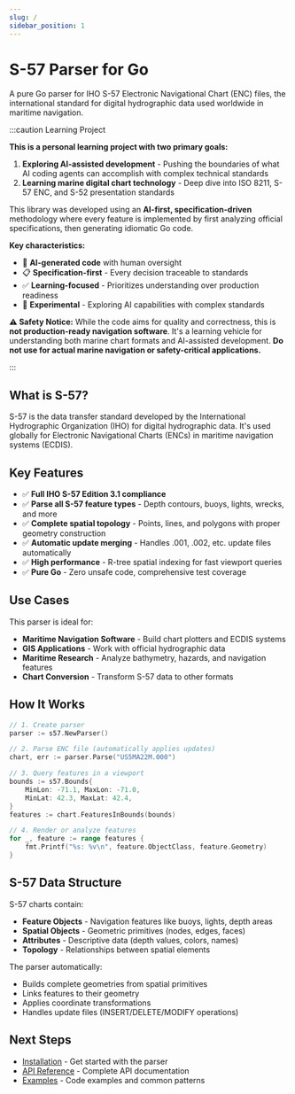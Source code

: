 ```yaml
---
slug: /
sidebar_position: 1
---
```


# S-57 Parser for Go

A pure Go parser for IHO S-57 Electronic Navigational Chart (ENC) files, the international standard for digital hydrographic data used worldwide in maritime navigation.

:::caution Learning Project

**This is a personal learning project with two primary goals:**

1. **Exploring AI-assisted development** - Pushing the boundaries of what AI coding agents can accomplish with complex technical standards
2. **Learning marine digital chart technology** - Deep dive into ISO 8211, S-57 ENC, and S-52 presentation standards

This library was developed using an **AI-first, specification-driven** methodology where every feature is implemented by first analyzing official specifications, then generating idiomatic Go code.

**Key characteristics:**
- 🤖 **AI-generated code** with human oversight
- 📋 **Specification-first** - Every decision traceable to standards
- ✅ **Learning-focused** - Prioritizes understanding over production readiness
- 🧪 **Experimental** - Exploring AI capabilities with complex standards

**⚠️ Safety Notice:** While the code aims for quality and correctness, this is **not production-ready navigation software**. It's a learning vehicle for understanding both marine chart formats and AI-assisted development. **Do not use for actual marine navigation or safety-critical applications.**

:::

## What is S-57?

S-57 is the data transfer standard developed by the International Hydrographic Organization (IHO) for digital hydrographic data. It's used globally for Electronic Navigational Charts (ENCs) in maritime navigation systems (ECDIS).

## Key Features

- ✅ **Full IHO S-57 Edition 3.1 compliance**
- ✅ **Parse all S-57 feature types** - Depth contours, buoys, lights, wrecks, and more
- ✅ **Complete spatial topology** - Points, lines, and polygons with proper geometry construction
- ✅ **Automatic update merging** - Handles .001, .002, etc. update files automatically
- ✅ **High performance** - R-tree spatial indexing for fast viewport queries
- ✅ **Pure Go** - Zero unsafe code, comprehensive test coverage

## Use Cases

This parser is ideal for:

- **Maritime Navigation Software** - Build chart plotters and ECDIS systems
- **GIS Applications** - Work with official hydrographic data
- **Maritime Research** - Analyze bathymetry, hazards, and navigation features
- **Chart Conversion** - Transform S-57 data to other formats

## How It Works

```go
// 1. Create parser
parser := s57.NewParser()

// 2. Parse ENC file (automatically applies updates)
chart, err := parser.Parse("US5MA22M.000")

// 3. Query features in a viewport
bounds := s57.Bounds{
    MinLon: -71.1, MaxLon: -71.0,
    MinLat: 42.3, MaxLat: 42.4,
}
features := chart.FeaturesInBounds(bounds)

// 4. Render or analyze features
for _, feature := range features {
    fmt.Printf("%s: %v\n", feature.ObjectClass, feature.Geometry)
}
```

## S-57 Data Structure

S-57 charts contain:

- **Feature Objects** - Navigation features like buoys, lights, depth areas
- **Spatial Objects** - Geometric primitives (nodes, edges, faces)
- **Attributes** - Descriptive data (depth values, colors, names)
- **Topology** - Relationships between spatial elements

The parser automatically:
- Builds complete geometries from spatial primitives
- Links features to their geometry
- Applies coordinate transformations
- Handles update files (INSERT/DELETE/MODIFY operations)

## Next Steps

- [Installation](installation.md) - Get started with the parser
- [API Reference](api-reference.md) - Complete API documentation
- [Examples](examples.md) - Code examples and common patterns
